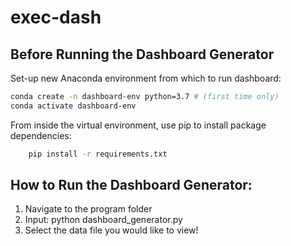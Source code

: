 # exec-dash

## Before Running the Dashboard Generator
Set-up new Anaconda environment from which to run dashboard:
```sh    
conda create -n dashboard-env python=3.7 # (first time only)
conda activate dashboard-env
```

From inside the virtual environment, use pip to install package dependencies:
```sh
    pip install -r requirements.txt
```

## How to Run the Dashboard Generator:
1) Navigate to the program folder
2) Input: python dashboard_generator.py
3) Select the data file you would like to view!